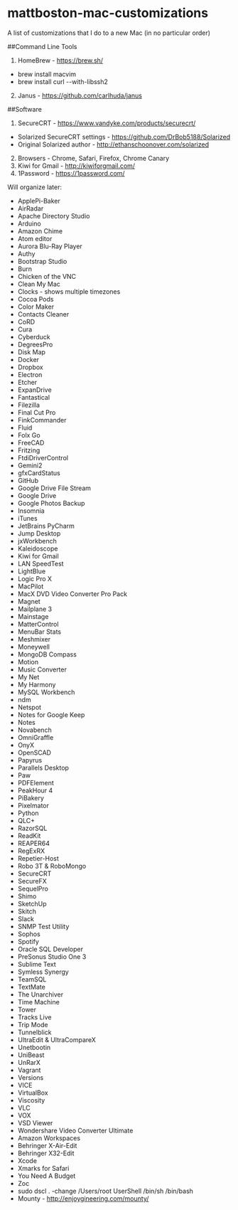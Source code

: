 # mattboston-mac-customizations

A list of customizations that I do to a new Mac (in no particular order)

##Command Line Tools
1. HomeBrew - https://brew.sh/
 * brew install macvim
 * brew install curl --with-libssh2
2. Janus - https://github.com/carlhuda/janus


##Software
1. SecureCRT - https://www.vandyke.com/products/securecrt/
 * Solarized SecureCRT settings - https://github.com/DrBob5188/Solarized
 * Original Solarized author - http://ethanschoonover.com/solarized
2. Browsers - Chrome, Safari, Firefox, Chrome Canary
3. Kiwi for Gmail - http://kiwiforgmail.com/
4. 1Password - https://1password.com/


Will organize later:
* ApplePi-Baker
* AirRadar
* Apache Directory Studio
* Arduino
* Amazon Chime
* Atom editor
* Aurora Blu-Ray Player
* Authy
* Bootstrap Studio
* Burn
* Chicken of the VNC
* Clean My Mac
* Clocks - shows multiple timezones
* Cocoa Pods
* Color Maker
* Contacts Cleaner
* CoRD
* Cura
* Cyberduck
* DegreesPro
* Disk Map
* Docker
* Dropbox
* Electron
* Etcher
* ExpanDrive
* Fantastical
* Filezilla
* Final Cut Pro
* FinkCommander
* Fluid
* Folx Go
* FreeCAD
* Fritzing
* FtdiDriverControl
* Gemini2
* gfxCardStatus
* GitHub
* Google Drive File Stream
* Google Drive
* Google Photos Backup
* Insomnia
* iTunes
* JetBrains PyCharm
* Jump Desktop
* jxWorkbench
* Kaleidoscope
* Kiwi for Gmail
* LAN SpeedTest
* LightBlue
* Logic Pro X
* MacPilot
* MacX DVD Video Converter Pro Pack
* Magnet
* Mailplane 3
* Mainstage
* MatterControl
* MenuBar Stats
* Meshmixer
* Moneywell
* MongoDB Compass
* Motion
* Music Converter
* My Net
* My Harmony
* MySQL Workbench
* ndm
* Netspot
* Notes for Google Keep
* Notes
* Novabench
* OmniGraffle
* OnyX
* OpenSCAD
* Papyrus
* Parallels Desktop
* Paw
* PDFElement
* PeakHour 4
* PiBakery
* Pixelmator
* Python
* QLC+
* RazorSQL
* ReadKit
* REAPER64
* RegExRX
* Repetier-Host
* Robo 3T & RoboMongo
* SecureCRT
* SecureFX
* SequelPro
* Shimo
* SketchUp
* Skitch
* Slack
* SNMP Test Utility
* Sophos
* Spotify
* Oracle SQL Developer
* PreSonus Studio One 3
* Sublime Text
* Symless Synergy
* TeamSQL
* TextMate
* The Unarchiver
* Time Machine
* Tower
* Tracks Live
* Trip Mode
* Tunnelblick
* UltraEdit & UltraCompareX
* Unetbootin
* UniBeast
* UnRarX
* Vagrant
* Versions
* VICE
* VirtualBox
* Viscosity
* VLC
* VOX
* VSD Viewer
* Wondershare Video Converter Ultimate
* Amazon Workspaces
* Behringer X-Air-Edit
* Behringer X32-Edit
* Xcode
* Xmarks for Safari
* You Need A Budget
* Zoc
* sudo dscl . -change /Users/root UserShell /bin/sh /bin/bash
* Mounty - http://enjoygineering.com/mounty/
